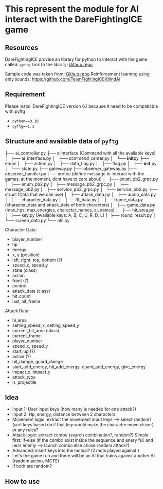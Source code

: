 # This represent the module for AI interact with the DareFightingICE game

## Resources

DareFightingICE provide an library for python to interact with the game called: `pyftg`
Link to the library: [Github repo](https://github.com/TeamFightingICE/pyftg)

Sample code was taken from: [Github repo](https://github.com/TeamFightingICE/PythonAISamples)
Reinforcement learning using only sounds: https://github.com/TeamFightingICE/BlindAI

## Requirement

Please install DareFightingICE version 6.1 because it need to be compatiable with pyftg

- `python==3.10`
- `pyftg==1.1`

## Structure and available data of `pyftg`

├── ai_controller.py
├── aiinterface (Command with all the available keys)
│   ├── ai_interface.py
│   ├── command_center.py
│   └── **init**py
├── enum
│   ├── action.py
│   ├── data_flag.py
│   ├── flag.py
│   ├── **init**.py
│   └── state.py
├── gateway.py
├── observer_gateway.py
├── observer_handler.py
├── protoc (define message to interact with the games, at the moment, dont have to care about)
│   ├── enum_pb2_grpc.py
│   ├── enum_pb2.py
│   ├── message_pb2_grpc.py
│   ├── message_pb2.py
│   ├── service_pb2_grpc.py
│   └── service_pb2.py
├── struct (Data that we can use)
│   ├── attack_data.py
│   ├── audio_data.py
│   ├── character_data.py
│   ├── fft_data.py
│   ├── frame_data.py (character_data and attack_data of both characters)
│   ├── game_data.py (max_hps, max_energies, character_names, ai_names)
│   ├── hit_area.py
│   ├── key.py (Available keys: A, B, C, U, R, D, L)
│   ├── round_result.py
│   └── screen_data.py
└── util.py

Character Data:

- player_number
- hp
- energy
- x, y (position)
- left, right, top, bottom (?)
- speed_x, speed_y
- state (class)
- action
- front (?)
- control
- attack_data (class)
- hit_count
- last_hit_frame

Attack Data:

- hi_area
- setting_speed_x, setting_speed_y
- current_hit_area (class)
- current_frame
- player_number
- speed_x, speed_y
- start_up (?)
- active (?)
- hit_damge, guard_damge
- start_add_energy, hit_add_energy, guard_add_energy, give_energy
- impact_x, impact_y
- attack_type
- is_projectile

## Idea

- Input 1: User input keys (how many is needed for one attack?)
- Input 2: Hp, energy, distance between 2 characters
- Movement logic: extract the movement input keys --> select random?(sort keys based on if that key would make the character move closer) or any rules?
- Attack logic: extract combo (search combination?, random?) Simple first: if-else (if the combo exist inside the sequence and enery full and near enemy --> launch combo else chose random attack?)
- Advanced: insert keys into the mctsai? (2 mcts played against )
- Let's the game run and there will be an AI that trains against another AI (random action, MCTS)
- If both are random?

## How to use
